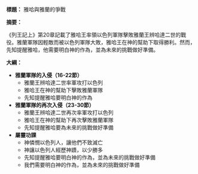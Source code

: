 **標題：** 雅哈與雅蘭的爭戰

**摘要：**

《列王記上》第20章記載了雅哈王率領以色列軍隊擊敗雅蘭王辨哈達二世的戰役。雅蘭軍隊因輕敵而被以色列軍隊大敗，雅哈王在神的幫助下取得勝利。然而，先知提醒雅哈，他需要明白神的作為，並為未來的挑戰做好準備。

**大綱：**

* **雅蘭軍隊的入侵（16-22節）**
    * 雅蘭王辨哈達二世率軍攻打以色列
    * 雅哈王在神的幫助下擊敗雅蘭軍隊
    * 先知提醒雅哈要明白神的作為
* **雅蘭軍隊的再次入侵（23-30節）**
    * 雅蘭王辨哈達二世再次率軍攻打以色列
    * 雅哈王在神的幫助下再次擊敗雅蘭軍隊
    * 先知提醒雅哈要為未來的挑戰做好準備
* **屬靈功課**
    * 神憐憫以色列人，讓他們不致滅亡
    * 神讓以色列人經歷神蹟，以少勝多
    * 先知提醒雅哈要明白神的作為，並為未來的挑戰做好準備
    * 我們需要明白神的作為，並為未來的挑戰做好準備